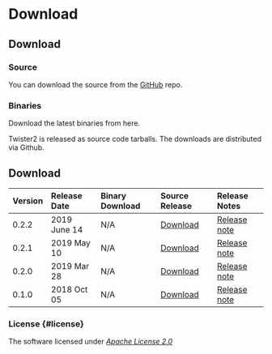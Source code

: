 # Download

## Download

### Source

You can download the source from the [GitHub](https://github.com/DSC-SPIDAL/twister2) repo.

### Binaries

Download the latest binaries from here.

Twister2 is released as source code tarballs. The downloads are distributed via Github.

## Download

| Version | Release Date | Binary Download | Source Release | Release Notes |
| :--- | :--- | :--- | :--- | :--- |
| 0.2.2 | 2019 June 14 | N/A | [Download](https://github.com/DSC-SPIDAL/twister2/releases) | [Release note](release/twister2_release_0_2_2.md) |
| 0.2.1 | 2019 May 10 | N/A | [Download](https://github.com/DSC-SPIDAL/twister2/releases) | [Release note](release/twister2_release_0_2_1.md) |
| 0.2.0 | 2019 Mar 28 | N/A | [Download](https://github.com/DSC-SPIDAL/twister2/releases) | [Release note](release/twister2_release_0_2_0.md) |
| 0.1.0 | 2018 Oct 05 | N/A | [Download](https://github.com/DSC-SPIDAL/twister2/releases) | [Release note](release/twister2_release_0_1_0.md) |

### License {#license}

The software licensed under [_Apache License 2.0_](https://www.apache.org/licenses/LICENSE-2.0)

